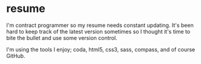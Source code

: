 resume
======

I'm contract programmer so my resume needs constant updating. It's been hard to keep track of the latest version sometimes so I thought it's time to bite the bullet and use some version control.

I'm using the tools I enjoy; coda, html5, css3, sass, compass, and of course GitHub.
